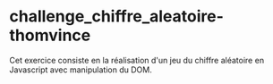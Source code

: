 # challenge_chiffre_aleatoire-thomvince

Cet exercice consiste en la réalisation d'un jeu du chiffre aléatoire en Javascript avec manipulation du DOM. 
